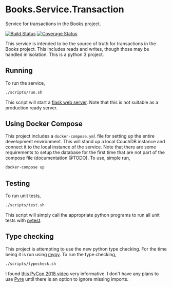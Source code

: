 # Books.Service.Transaction

Service for transactions in the Books project.

[![Build Status](https://travis-ci.org/truggeri/Books.Service.Transaction.svg?branch=master)](https://travis-ci.org/truggeri/Books.Service.Transaction)
[![Coverage Status](https://coveralls.io/repos/github/truggeri/Books.Service.Transaction/badge.svg?branch=master)](https://coveralls.io/github/truggeri/Books.Service.Transaction?branch=master)

This service is intended to be the source of truth for transactions in the Books project. This includes reads and writes, though those may be handled in isolation. This is a python 3 project.

## Running

To run the service,

```bash
./scripts/run.sh
```

This script will start a [flask web server](http://flask.pocoo.org/docs/1.0/deploying/). Note that this is not suitable as a production ready server.

## Using Docker Compose

This project includes a `docker-compose.yml` file for setting up the entire development environment. This will stand up a local CouchDB instance and connect it to the local instance of the service. Note that there are some requirements to setup the database for the first time that are not part of the compose file (documentation @TODO). To use, simple run,

```bash
docker-compose up
```

## Testing

To run unit tests,

```bash
./scripts/test.sh
```

This script will simply call the appropriate python programs to run all unit tests with [pytest](https://docs.pytest.org/en/latest/index.html).

## Type checking

This project is attempting to use the new python type checking. For the time being it is run using [mypy](http://mypy-lang.org/). To run the type checking,

```bash
./scripts/typecheck.sh
```

I found [this PyCon 2018 video](https://www.youtube.com/watch?v=QCGwDOk-pIs) very informative. I don't have any plans to use [Pyre](https://pyre-check.org/) until there is an option to ignore missing imports.